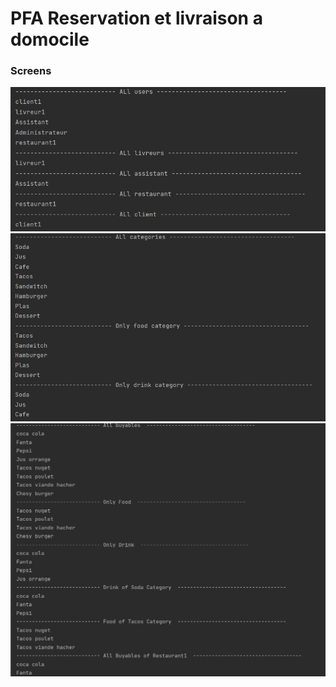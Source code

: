 # PFA Reservation et livraison a domocile

### Screens

<img src="screens/screen1.PNG">
<img src="screens/screen2.PNG">
<img src="screens/screen3.PNG">


